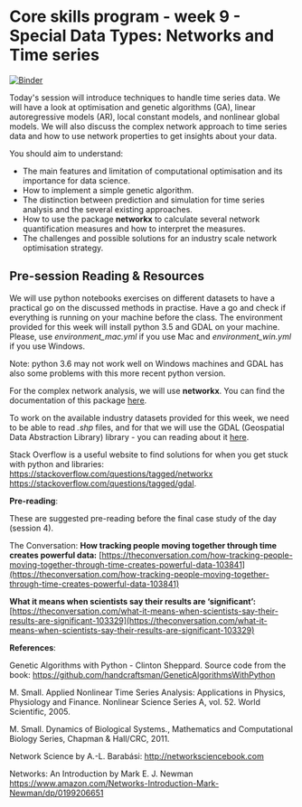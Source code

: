 # Core skills program - week 9 - Special Data Types: Networks and Time series

[![Binder](https://mybinder.org/badge.svg)](https://mybinder.org/v2/gh/core-skills/08-time-network-analysis.git/master)

Today's session will introduce techniques to handle time series data. We will have a look at optimisation and genetic algorithms (GA), linear autoregressive models (AR), local constant models, and nonlinear global models. We will also discuss the complex network approach to time series data and how to use network properties to get insights about your data.  

You should aim to understand:

- The main features and limitation of computational optimisation and its importance for data science.
- How to implement a simple genetic algorithm.
- The distinction between prediction and simulation for time series analysis and the  several existing approaches.
- How to use the package **networkx** to calculate several network quantification measures and how to interpret the measures.
- The challenges and possible solutions for an industry scale network optimisation strategy.


## Pre-session Reading & Resources

We will use python notebooks exercises on different datasets to have a practical go on the discussed methods in practise. Have a go and check if everything is running on your machine before the class. The environment provided for this week will install python 3.5 and GDAL on your machine.  Please, use *environment_mac.yml* if you use Mac and *environment_win.yml* if you use Windows.

Note: python 3.6 may not work well on Windows machines and GDAL has also some problems with this more recent python version.  

For the complex network analysis, we will use **networkx**. You can find the documentation of  this package [here](https://networkx.github.io). 

To work on the available industry datasets provided for this week, we need to be able to read *.shp* files, and for that we will use the GDAL (Geospatial Data Abstraction Library) library - you can reading about it [here](https://www.gdal.org). 

Stack Overflow is a useful website to find solutions for when you get stuck with python and libraries: 
https://stackoverflow.com/questions/tagged/networkx
https://stackoverflow.com/questions/tagged/gdal.

**Pre-reading**:

These are suggested pre-reading before the final case study of the day (session 4).

The Conversation:
**How tracking people moving together through time creates powerful data:**
[https://theconversation.com/how-tracking-people-moving-together-through-time-creates-powerful-data-103841](https://theconversation.com/how-tracking-people-moving-together-through-time-creates-powerful-data-103841)

**What it means when scientists say their results are ‘significant’:**
[https://theconversation.com/what-it-means-when-scientists-say-their-results-are-significant-103329](https://theconversation.com/what-it-means-when-scientists-say-their-results-are-significant-103329)

**References**:

Genetic Algorithms with Python - Clinton Sheppard.
Source code from the book: https://github.com/handcraftsman/GeneticAlgorithmsWithPython

M. Small. Applied Nonlinear Time Series Analysis: Applications in Physics, Physiology and Finance. Nonlinear Science Series A, vol. 52. World Scientific, 2005. 

M. Small. Dynamics of Biological Systems., Mathematics and Computational Biology Series, Chapman & Hall/CRC, 2011.

Network Science by A.-L. Barabási: http://networksciencebook.com

Networks: An Introduction by Mark E. J. Newman
https://www.amazon.com/Networks-Introduction-Mark-Newman/dp/0199206651
